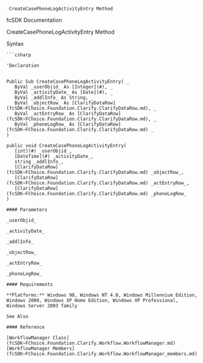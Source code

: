 ﻿     CreateCasePhoneLogActivityEntry Method                                                   

fcSDK Documentation

CreateCasePhoneLogActivityEntry Method

Syntax

```vbnet
```csharp

'Declaration
 

Public Sub CreateCasePhoneLogActivityEntry( _
   ByVal _userObjid_ As [Integer](#), _
   ByVal _activityDate_ As [Date](#), _
   ByVal _addlInfo_ As String, _
   ByVal _objectRow_ As [ClarifyDataRow](fcSDK~FChoice.Foundation.Clarify.ClarifyDataRow.md), _
   ByVal _actEntryRow_ As [ClarifyDataRow](fcSDK~FChoice.Foundation.Clarify.ClarifyDataRow.md), _
   ByVal _phoneLogRow_ As [ClarifyDataRow](fcSDK~FChoice.Foundation.Clarify.ClarifyDataRow.md) _
) 

public void CreateCasePhoneLogActivityEntry( 
   [int](#) _userObjid_,
   [DateTime](#) _activityDate_,
   string _addlInfo_,
   [ClarifyDataRow](fcSDK~FChoice.Foundation.Clarify.ClarifyDataRow.md) _objectRow_,
   [ClarifyDataRow](fcSDK~FChoice.Foundation.Clarify.ClarifyDataRow.md) _actEntryRow_,
   [ClarifyDataRow](fcSDK~FChoice.Foundation.Clarify.ClarifyDataRow.md) _phoneLogRow_
)

#### Parameters

_userObjid_

_activityDate_

_addlInfo_

_objectRow_

_actEntryRow_

_phoneLogRow_

#### Requirements

**Platforms:** Windows 98, Windows NT 4.0, Windows Millennium Edition, Windows 2000, Windows XP Home Edition, Windows XP Professional, Windows Server 2003 family

See Also

#### Reference

[WorkflowManager Class](fcSDK~FChoice.Foundation.Clarify.Workflow.WorkflowManager.md)  
[WorkflowManager Members](fcSDK~FChoice.Foundation.Clarify.Workflow.WorkflowManager_members.md)